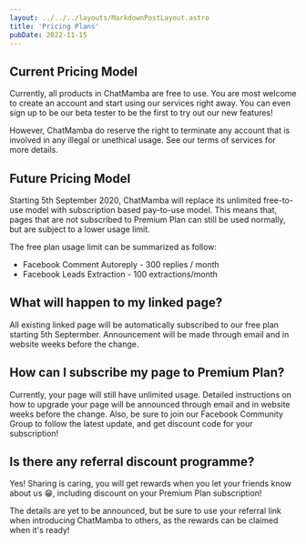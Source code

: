 ```yaml
---
layout: ../../../layouts/MarkdownPostLayout.astro
title: 'Pricing Plans'
pubDate: 2022-11-15
---
```


## Current Pricing Model

Currently, all products in ChatMamba are free to use. You are most welcome to create an account and start using our services right away. You can even sign up to be our beta tester to be the first to try out our new features!

However, ChatMamba do reserve the right to terminate any account that is involved in any illegal or unethical usage. See our terms of services for more details.

## Future Pricing Model

Starting 5th September 2020, ChatMamba will replace its unlimited free-to-use model with subscription based pay-to-use model. This means that, pages that are not subscribed to Premium Plan can still be used normally, but are subject to a lower usage limit.

The free plan usage limit can be summarized as follow:

- Facebook Comment Autoreply - 300 replies / month
- Facebook Leads Extraction - 100 extractions/month

## What will happen to my linked page?

All existing linked page will be automatically subscribed to our free plan starting 5th Septermber. Announcement will be made through email and in website weeks before the change.

## How can I subscribe my page to Premium Plan?

Currently, your page will still have unlimited usage. Detailed instructions on how to upgrade your page will be announced through email and in website weeks before the change. Also, be sure to join our Facebook Community Group to follow the latest update, and get discount code for your subscription!

## Is there any referral discount programme?

Yes! Sharing is caring, you will get rewards when you let your friends know about us 😁, including discount on your Premium Plan subscription!

The details are yet to be announced, but be sure to use your referral link when introducing ChatMamba to others, as the rewards can be claimed when it's ready!
